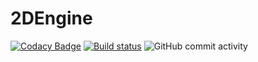# 2DEngine

[![Codacy Badge](https://api.codacy.com/project/badge/Grade/743201b8fff64f09a64aa8383d95b332)](https://app.codacy.com/app/preversewharf45/2DEngine?utm_source=github.com&utm_medium=referral&utm_content=preversewharf45/2DEngine&utm_campaign=Badge_Grade_Dashboard)
[![Build status](https://ci.appveyor.com/api/projects/status/etaolb6d63ofblf1/branch/master?svg=true)](https://ci.appveyor.com/project/preversewharf45/2dengine/branch/master)
![GitHub commit activity](https://img.shields.io/github/commit-activity/w/preversewharf45/2DEngine.svg)
